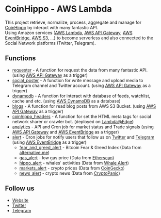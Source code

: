 # CoinHippo - AWS Lambda
This project retrieve, normalize, process, aggregate and manage for [CoinHippo](https://coinhippo.io) by interact with many fantastic API.
<br>
Using Amazon services ([AWS Lambda](https://aws.amazon.com/lambda), [AWS API Gateway](https://aws.amazon.com/api-gateway), [AWS EventBridge](https://aws.amazon.com/eventbridge), [AWS S3](https://aws.amazon.com/s3), ...) to become serverless and also connected to the Social Network platforms (Twitter, Telegram).

## Functions
- [requester](/requester) - A function for request the data from many fantastic API. (using [AWS API Gateway](https://aws.amazon.com/api-gateway) as a trigger)
- [social_poster](/social_poster) - A function for write message and upload media to Telegram channel and Twitter account. (using [AWS API Gateway](https://aws.amazon.com/api-gateway) as a trigger)
- [dynamodb](/dynamodb) - A function for interact with database of feeds, watchlist, cache and etc. (using [AWS DynamoDB](https://aws.amazon.com/dynamodb) as a database)
- [blogs](/blogs) - A function for read blog posts from AWS S3 Bucket. (using [AWS API Gateway](https://aws.amazon.com/api-gateway) as a trigger)
- [coinhippo_headers](/coinhippo_headers) - A function for set the HTML meta tags for social network sharer or crawler bot. (deployed on [Lambda@Edge](https://aws.amazon.com/lambda/edge))
- [analytics](/analytics) - API and Cron job for market status and Trade signals (using [AWS API Gateway](https://aws.amazon.com/api-gateway) and [AWS EventBridge](https://aws.amazon.com/eventbridge) as a trigger)
- [alert](/alert) - Cron jobs for notify users that follow us on [Twitter](https://twitter.com/coinhippoHQ) and [Telegram](https://t.me/CoinHippoChannel) (using [AWS EventBridge](https://aws.amazon.com/eventbridge) as a trigger)
  - [fear_and_greed_alert](/alert/fear_and_greed_alert) - Bitcoin Fear & Greed Index (Data from [alternative.me](https://alternative.me))
  - [gas_alert](/alert/gas_alert) - low gas price (Data from [Etherscan](https://etherscan.io))
  - [hippo_alert](/alert/hippo_alert) - whales' activities (Data from [Whale Alert](https://whale-alert.io))
  - [markets_alert](/alert/markets_alert) - crypto prices (Data from [CoinGecko](https://www.coingecko.com))
  - [news_alert](/alert/news_alert) - crypto news (Data from [CryptoPanic](https://cryptopanic.com))

## Follow us
- [Website](https://coinhippo.io)
- [Twitter](https://twitter.com/coinhippoHQ)
- [Telegram](https://t.me/CoinHippoChannel)